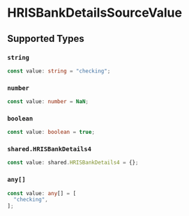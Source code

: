 # HRISBankDetailsSourceValue


## Supported Types

### `string`

```typescript
const value: string = "checking";
```

### `number`

```typescript
const value: number = NaN;
```

### `boolean`

```typescript
const value: boolean = true;
```

### `shared.HRISBankDetails4`

```typescript
const value: shared.HRISBankDetails4 = {};
```

### `any[]`

```typescript
const value: any[] = [
  "checking",
];
```

